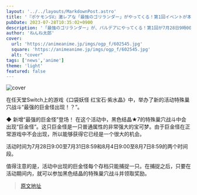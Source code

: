 ```yaml
---
layout: '../../layouts/MarkdownPost.astro'
title: '『ポケモンSV』激レアな「最強のゴリランダー」がやってくる！第1回イベントが本日7月28日より開催'
pubDate: 2023-07-28T10:35:02+0900
description: '「最強のゴリランダー」が、パルデアにやってくる！第1回が7月28日9時00分より開催。'
author: 'ねんね太郎'
cover:
  url: 'https://animeanime.jp/imgs/ogp_f/602545.jpg'
  square: 'https://animeanime.jp/imgs/ogp_f/602545.jpg'
  alt: "cover"
tags: ['news','anime']
theme: 'light'
featured: false
---
```


![cover](https://animeanime.jp/imgs/ogp_f/602545.jpg)

在任天堂Switch上的游戏《口袋妖怪 红宝石·紫水晶》中，举办了新的活动特殊巢穴战斗“最强的巨金怪出现！？”。

◆ 新增“最强的巨金怪”登场！
在这个活动中，黑色结晶★7的特殊巢穴战斗中会出现“巨金怪”。这只巨金怪是一只普通属性的非常强大的宝可梦。由于巨金怪在正常游戏中不会出现，所以能够获得它已经是一个很大的机会。

活动时间为7月28日9:00至7月31日8:59和8月4日9:00至8月7日8:59的两个时间段。

值得注意的是，活动中出现的巨金怪每个存档只能捕捉一只。在捕捉之后，只要在活动期间内，就可以参加黑色结晶的特殊巢穴战斗并领取奖励。

>[原文地址](https://animeanime.jp/article/2023/07/28/78877.html)  